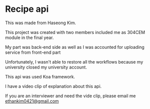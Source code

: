 # Recipe api

This was made from Haseong Kim.

This project was created with two members included me as 304CEM module in the final year.

My part was back-end side as well as I was accounted for uploading service from front-end part

Unfortunately, I wasn't able to restore all the workflows because my university closed my university account.

This api was used Koa framework.

I have a video clip of explanation about this api.

If you are an interviewer and need the vide clip, please email me ethankim0421@gmail.com
